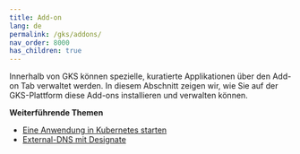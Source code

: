 ```yaml
---
title: Add-on
lang: de
permalink: /gks/addons/
nav_order: 8000
has_children: true
---
```

<!-- LTeX:  language=de-DE -->

Innerhalb von GKS können spezielle, kuratierte Applikationen über den Add-on Tab verwaltet werden. In diesem Abschnitt zeigen wir, wie Sie auf der GKS-Plattform diese Add-ons installieren und verwalten können.

**Weiterführende Themen**
* [Eine Anwendung in Kubernetes starten](/gks/k8sapplications/runningapplications/)
* [External-DNS mit Designate](/gks/k8sapplications/externaldnsanddesignate/)
